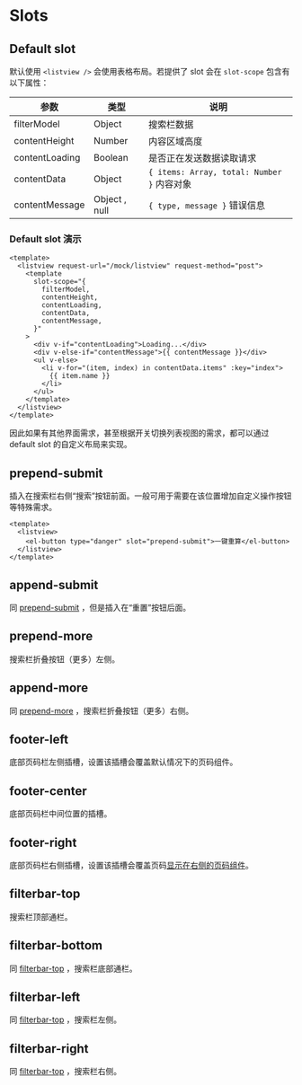 # Slots

## Default slot

默认使用 `<listview />` 会使用表格布局。若提供了 slot 会在 `slot-scope` 包含有以下属性：

| 参数           | 类型          | 说明                                       |
| -------------- | ------------- | ------------------------------------------ |
| filterModel    | Object        | 搜索栏数据                                 |
| contentHeight  | Number        | 内容区域高度                               |
| contentLoading | Boolean       | 是否正在发送数据读取请求                   |
| contentData    | Object        | `{ items: Array, total: Number }` 内容对象 |
| contentMessage | Object , null | `{ type, message }` 错误信息               |

### Default slot 演示

```vue
<template>
  <listview request-url="/mock/listview" request-method="post">
    <template
      slot-scope="{
        filterModel,
        contentHeight,
        contentLoading,
        contentData,
        contentMessage,
      }"
    >
      <div v-if="contentLoading">Loading...</div>
      <div v-else-if="contentMessage">{{ contentMessage }}</div>
      <ul v-else>
        <li v-for="(item, index) in contentData.items" :key="index">
          {{ item.name }}
        </li>
      </ul>
    </template>
  </listview>
</template>
```

因此如果有其他界面需求，甚至根据开关切换列表视图的需求，都可以通过 default slot 的自定义布局来实现。

## prepend-submit

插入在搜索栏右侧“搜索”按钮前面。一般可用于需要在该位置增加自定义操作按钮等特殊需求。

```vue
<template>
  <listview>
    <el-button type="danger" slot="prepend-submit">一键重算</el-button>
  </listview>
</template>
```

## append-submit

同 [prepend-submit](#prepend-submit) ，但是插入在“重置”按钮后面。

## prepend-more

搜索栏折叠按钮（更多）左侧。

## append-more

同 [prepend-more](#prepend-more) ，搜索栏折叠按钮（更多）右侧。


## footer-left

底部页码栏左侧插槽，设置该插槽会覆盖默认情况下的页码组件。

## footer-center

底部页码栏中间位置的插槽。

## footer-right

底部页码栏右侧插槽，设置该插槽会覆盖页码[显示在右侧的页码组件](./props.md#pageposition)。

## filterbar-top

搜索栏顶部通栏。

## filterbar-bottom

同 [filterbar-top](#filterbar-top) ，搜索栏底部通栏。

## filterbar-left

同 [filterbar-top](#filterbar-top) ，搜索栏左侧。

## filterbar-right

同 [filterbar-top](#filterbar-top) ，搜索栏右侧。
